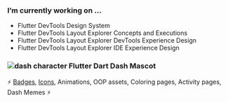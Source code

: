 ### I’m currently working on ... 
 - Flutter DevTools Design System
 - Flutter DevTools Layout Explorer Concepts and Executions
 - Flutter DevTools Layout Explorer DevTools Experience Design
 - Flutter DevTools Layout Explorer IDE Experience Design
 
 ###  ![dash character](http://www.feliciachamberlain.com/flutter/dash-dart.ico/android-icon-48x48.png) Flutter Dart Dash Mascot
  ⚡ [Badges](https://github.com/raison00/flutter-dash-dart-badges), [Icons](https://github.com/raison00/dash-icon), Animations, OOP assets, Coloring pages, Activity pages, Dash Memes ⚡

